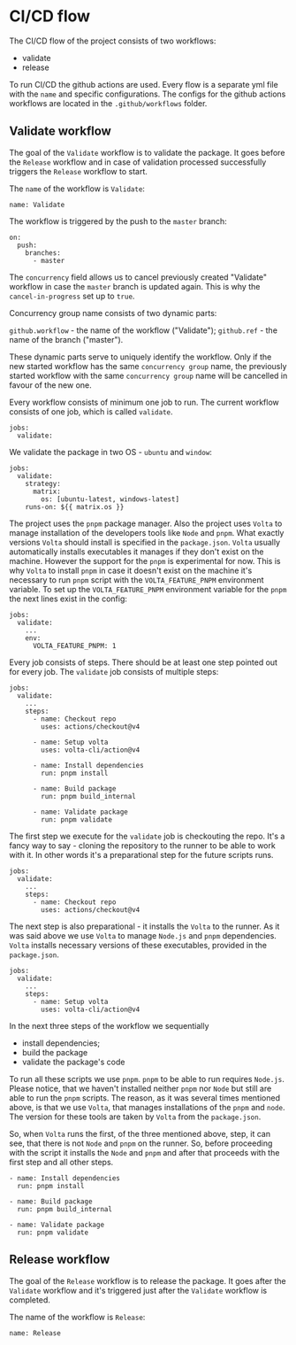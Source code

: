 # CI/CD flow

The CI/CD flow of the project consists of two workflows:
- validate
- release

To run CI/CD the github actions are used. Every flow is a separate yml file with the `name` and specific configurations. The configs for the github actions workflows are located in the `.github/workflows` folder.

## Validate workflow

The goal of the `Validate` workflow is to validate the package. It goes before the `Release` workflow and in case of validation processed successfully triggers the `Release` workflow to start.

The `name` of the workflow is `Validate`:

```
name: Validate
```

The workflow is triggered by the push to the `master` branch:

```
on:
  push:
    branches:
      - master
```

The `concurrency` field allows us to cancel previously created "Validate" workflow in case the `master` branch is updated again. This is why the `cancel-in-progress` set up to `true`.

Concurrency group name consists of two dynamic parts:

`github.workflow` - the name of the workflow ("Validate");
`github.ref` - the name of the branch ("master").

These dynamic parts serve to uniquely identify the workflow. Only if the new started workflow has the same `concurrency group` name, the previously started workflow with the same `concurrency group` name will be cancelled in favour of the new one.

Every workflow consists of minimum one job to run. The current workflow consists of one job, which is called `validate`.

```
jobs:
  validate:
```

We validate the package in two OS - `ubuntu` and `window`:

```
jobs:
  validate:
    strategy:
      matrix:
        os: [ubuntu-latest, windows-latest]
    runs-on: ${{ matrix.os }}
```

The project uses the `pnpm` package manager. Also the project uses `Volta` to manage installation of the developers tools like `Node` and `pnpm`. What exactly versions `Volta` should install is specified in the `package.json`. `Volta` usually automatically installs executables it manages if they don't exist on the machine. However the support for the `pnpm` is experimental for now. This is why `Volta` to install `pnpm` in case it doesn't exist on the machine it's necessary to run `pnpm` script with the `VOLTA_FEATURE_PNPM` environment variable. To set up the `VOLTA_FEATURE_PNPM` environment variable for the `pnpm` the next lines exist in the config:

```
jobs:
  validate:
    ...
    env:
      VOLTA_FEATURE_PNPM: 1
```

Every job consists of steps. There should be at least one step pointed out for every job. The `validate` job consists of multiple steps:

```
jobs:
  validate:
    ...
    steps:
      - name: Checkout repo
        uses: actions/checkout@v4

      - name: Setup volta
        uses: volta-cli/action@v4

      - name: Install dependencies
        run: pnpm install

      - name: Build package
        run: pnpm build_internal

      - name: Validate package
        run: pnpm validate
```

The first step we execute for the `validate` job is checkouting the repo. It's a fancy way to say - cloning the repository to the runner to be able to work with it. In other words it's a preparational step for the future scripts runs.

```
jobs:
  validate:
    ...
    steps:
      - name: Checkout repo
        uses: actions/checkout@v4
```

The next step is also preparational - it installs the `Volta` to the runner. As it was said above we use `Volta` to manage `Node.js` and `pnpm` dependencies. `Volta` installs necessary versions of these executables, provided in the `package.json`.

```
jobs:
  validate:
    ...
    steps:
      - name: Setup volta
        uses: volta-cli/action@v4
```

In the next three steps of the workflow we sequentially 
- install dependencies;
- build the package
- validate the package's code

To run all these scripts we use `pnpm`. `pnpm` to be able to run requires `Node.js`. Please notice, that we haven't installed neither `pnpm` nor `Node` but still are able to run the `pnpm` scripts. The reason, as it was several times mentioned above, is that we use `Volta`, that manages installations of the `pnpm` and `node`. The version for these tools are taken by `Volta` from the `package.json`.

So, when `Volta` runs the first, of the three mentioned above, step, it can see, that there is not `Node` and `pnpm` on the runner. So, before proceeding with the script it installs the `Node` and `pnpm` and after that proceeds with the first step and all other steps.

```
- name: Install dependencies
  run: pnpm install

- name: Build package
  run: pnpm build_internal

- name: Validate package
  run: pnpm validate
```

## Release workflow

The goal of the `Release` workflow is to release the package. It goes after the `Validate` workflow and it's triggered just after the `Validate` workflow is completed.

The name of the workflow is `Release`:

```
name: Release
```
